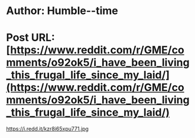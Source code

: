 # Author: Humble--time
# Post URL: [https://www.reddit.com/r/GME/comments/o92ok5/i_have_been_living_this_frugal_life_since_my_laid/](https://www.reddit.com/r/GME/comments/o92ok5/i_have_been_living_this_frugal_life_since_my_laid/)


https://i.redd.it/kzr8i65xpu771.jpg
